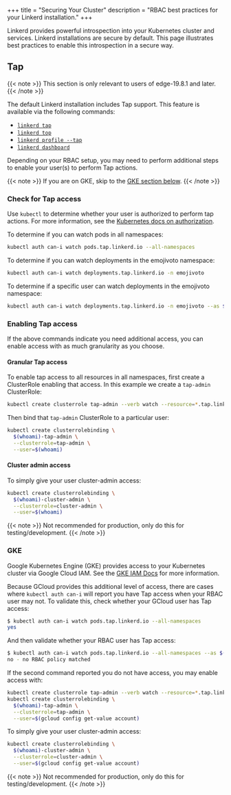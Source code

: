 +++
title = "Securing Your Cluster"
description = "RBAC best practices for your Linkerd installation."
+++

Linkerd provides powerful introspection into your Kubernetes cluster and
services. Linkerd installations are secure by default. This page illustrates
best practices to enable this introspection in a secure way.

## Tap

{{< note >}}
This section is only relevant to users of edge-19.8.1 and later.
{{< /note >}}

The default Linkerd installation includes Tap support. This feature is available
via the following commands:

- [`linkerd tap`](/2/reference/cli/tap/)
- [`linkerd top`](/2/reference/cli/top/)
- [`linkerd profile --tap`](/2/reference/cli/profile/)
- [`linkerd dashboard`](/2/reference/cli/dashboard/)

Depending on your RBAC setup, you may need to perform additional steps to enable
your user(s) to perform Tap actions.

{{< note >}}
If you are on GKE, skip to the [GKE section below](#gke).
{{< /note >}}

### Check for Tap access

Use `kubectl` to determine whether your user is authorized to perform tap
actions. For more information, see the
[Kubernetes docs on authorization](https://kubernetes.io/docs/reference/access-authn-authz/authorization/#checking-api-access).

To determine if you can watch pods in all namespaces:

```bash
kubectl auth can-i watch pods.tap.linkerd.io --all-namespaces
```

To determine if you can watch deployments in the emojivoto namespace:

```bash
kubectl auth can-i watch deployments.tap.linkerd.io -n emojivoto
```

To determine if a specific user can watch deployments in the emojivoto namespace:

```bash
kubectl auth can-i watch deployments.tap.linkerd.io -n emojivoto --as $(whoami)
```

### Enabling Tap access

If the above commands indicate you need additional access, you can enable access
with as much granularity as you choose.

#### Granular Tap access

To enable tap access to all resources in all namespaces, first create a
ClusterRole enabling that access. In this example we create a `tap-admin`
ClusterRole:

```bash
kubectl create clusterrole tap-admin --verb watch --resource=*.tap.linkerd.io
```

Then bind that `tap-admin` ClusterRole to a particular user:

```bash
kubectl create clusterrolebinding \
  $(whoami)-tap-admin \
  --clusterrole=tap-admin \
  --user=$(whoami)
```

#### Cluster admin access

To simply give your user cluster-admin access:

```bash
kubectl create clusterrolebinding \
  $(whoami)-cluster-admin \
  --clusterrole=cluster-admin \
  --user=$(whoami)
```

{{< note >}}
Not recommended for production, only do this for testing/development.
{{< /note >}}

### GKE

Google Kubernetes Engine (GKE) provides access to your Kubernetes cluster via
Google Cloud IAM. See the
[GKE IAM Docs](https://cloud.google.com/kubernetes-engine/docs/how-to/iam) for
more information.

Because GCloud provides this additional level of access, there are cases where
`kubectl auth can-i` will report you have Tap access when your RBAC user may
not. To validate this, check whether your GCloud user has Tap access:

```bash
$ kubectl auth can-i watch pods.tap.linkerd.io --all-namespaces
yes
```

And then validate whether your RBAC user has Tap access:

```bash
$ kubectl auth can-i watch pods.tap.linkerd.io --all-namespaces --as $(gcloud config get-value account)
no - no RBAC policy matched
```

If the second command reported you do not have access, you may enable access
with:

```bash
kubectl create clusterrole tap-admin --verb watch --resource=*.tap.linkerd.io
kubectl create clusterrolebinding \
  $(whoami)-tap-admin \
  --clusterrole=tap-admin \
  --user=$(gcloud config get-value account)
```

To simply give your user cluster-admin access:

```bash
kubectl create clusterrolebinding \
  $(whoami)-cluster-admin \
  --clusterrole=cluster-admin \
  --user=$(gcloud config get-value account)
```

{{< note >}}
Not recommended for production, only do this for testing/development.
{{< /note >}}

